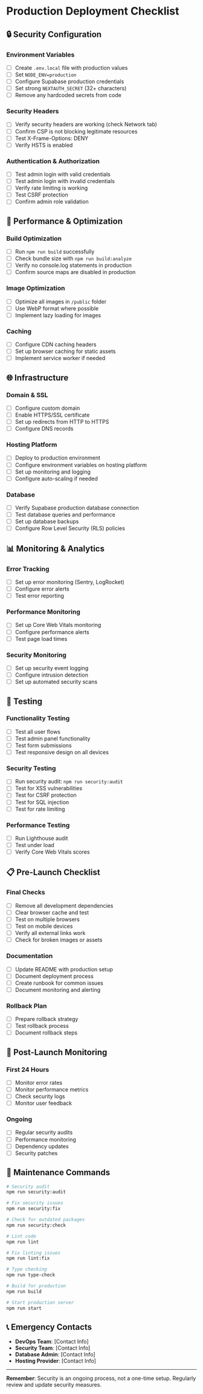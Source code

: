 # Production Deployment Checklist

## 🔒 Security Configuration

### Environment Variables
- [ ] Create `.env.local` file with production values
- [ ] Set `NODE_ENV=production`
- [ ] Configure Supabase production credentials
- [ ] Set strong `NEXTAUTH_SECRET` (32+ characters)
- [ ] Remove any hardcoded secrets from code

### Security Headers
- [ ] Verify security headers are working (check Network tab)
- [ ] Confirm CSP is not blocking legitimate resources
- [ ] Test X-Frame-Options: DENY
- [ ] Verify HSTS is enabled

### Authentication & Authorization
- [ ] Test admin login with valid credentials
- [ ] Test admin login with invalid credentials
- [ ] Verify rate limiting is working
- [ ] Test CSRF protection
- [ ] Confirm admin role validation

## 🚀 Performance & Optimization

### Build Optimization
- [ ] Run `npm run build` successfully
- [ ] Check bundle size with `npm run build:analyze`
- [ ] Verify no console.log statements in production
- [ ] Confirm source maps are disabled in production

### Image Optimization
- [ ] Optimize all images in `/public` folder
- [ ] Use WebP format where possible
- [ ] Implement lazy loading for images

### Caching
- [ ] Configure CDN caching headers
- [ ] Set up browser caching for static assets
- [ ] Implement service worker if needed

## 🌐 Infrastructure

### Domain & SSL
- [ ] Configure custom domain
- [ ] Enable HTTPS/SSL certificate
- [ ] Set up redirects from HTTP to HTTPS
- [ ] Configure DNS records

### Hosting Platform
- [ ] Deploy to production environment
- [ ] Configure environment variables on hosting platform
- [ ] Set up monitoring and logging
- [ ] Configure auto-scaling if needed

### Database
- [ ] Verify Supabase production database connection
- [ ] Test database queries and performance
- [ ] Set up database backups
- [ ] Configure Row Level Security (RLS) policies

## 📊 Monitoring & Analytics

### Error Tracking
- [ ] Set up error monitoring (Sentry, LogRocket)
- [ ] Configure error alerts
- [ ] Test error reporting

### Performance Monitoring
- [ ] Set up Core Web Vitals monitoring
- [ ] Configure performance alerts
- [ ] Test page load times

### Security Monitoring
- [ ] Set up security event logging
- [ ] Configure intrusion detection
- [ ] Set up automated security scans

## 🧪 Testing

### Functionality Testing
- [ ] Test all user flows
- [ ] Test admin panel functionality
- [ ] Test form submissions
- [ ] Test responsive design on all devices

### Security Testing
- [ ] Run security audit: `npm run security:audit`
- [ ] Test for XSS vulnerabilities
- [ ] Test for CSRF protection
- [ ] Test for SQL injection
- [ ] Test for rate limiting

### Performance Testing
- [ ] Run Lighthouse audit
- [ ] Test under load
- [ ] Verify Core Web Vitals scores

## 📋 Pre-Launch Checklist

### Final Checks
- [ ] Remove all development dependencies
- [ ] Clear browser cache and test
- [ ] Test on multiple browsers
- [ ] Test on mobile devices
- [ ] Verify all external links work
- [ ] Check for broken images or assets

### Documentation
- [ ] Update README with production setup
- [ ] Document deployment process
- [ ] Create runbook for common issues
- [ ] Document monitoring and alerting

### Rollback Plan
- [ ] Prepare rollback strategy
- [ ] Test rollback process
- [ ] Document rollback steps

## 🚨 Post-Launch Monitoring

### First 24 Hours
- [ ] Monitor error rates
- [ ] Monitor performance metrics
- [ ] Check security logs
- [ ] Monitor user feedback

### Ongoing
- [ ] Regular security audits
- [ ] Performance monitoring
- [ ] Dependency updates
- [ ] Security patches

## 🔧 Maintenance Commands

```bash
# Security audit
npm run security:audit

# Fix security issues
npm run security:fix

# Check for outdated packages
npm run security:check

# Lint code
npm run lint

# Fix linting issues
npm run lint:fix

# Type checking
npm run type-check

# Build for production
npm run build

# Start production server
npm run start
```

## 📞 Emergency Contacts

- **DevOps Team**: [Contact Info]
- **Security Team**: [Contact Info]
- **Database Admin**: [Contact Info]
- **Hosting Provider**: [Contact Info]

---

**Remember**: Security is an ongoing process, not a one-time setup. Regularly review and update security measures.

